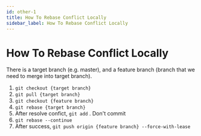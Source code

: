 ```yaml
---
id: other-1
title: How To Rebase Conflict Locally
sidebar_label: How To Rebase Conflict Locally
---
```


# How To Rebase Conflict Locally

There is a target branch (e.g. master), and a feature branch (branch that we need to merge into target branch).

1. `git checkout {target branch}`
2. `git pull {target branch}`
3. `git checkout {feature branch}`
4. `git rebase {target branch}`
5. After resolve confict, `git add` . Don't commit
6. `git rebase --continue`
7. After success, `git push origin {feature branch} --force-with-lease`